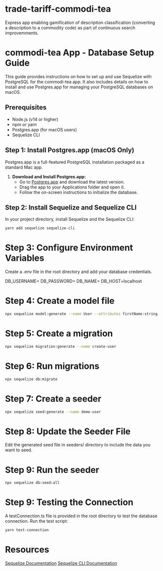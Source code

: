 # trade-tariff-commodi-tea

Express app enabling gamification of description classification
(converting a description to a commodity code) as part of continuous search improvemments.

# commodi-tea App - Database Setup Guide

This guide provides instructions on how to set up and use Sequelize with PostgreSQL for the commodi-tea app. It also includes details on how to install and use Postgres.app for managing your PostgreSQL databases on macOS.

## Prerequisites

- Node.js (v14 or higher)
- npm or yarn
- Postgres.app (for macOS users)
- Sequelize CLI

## Step 1: Install Postgres.app (macOS Only)

Postgres.app is a full-featured PostgreSQL installation packaged as a standard Mac app.

1. **Download and Install Postgres.app:**
   - Go to [Postgres.app](https://postgresapp.com/) and download the latest version.
   - Drag the app to your Applications folder and open it.
   - Follow the on-screen instructions to initialize the database.

## Step 2: Install Sequelize and Sequelize CLI

In your project directory, install Sequelize and the Sequelize CLI:

```bash
yarn add sequelize sequelize-cli
```

# Step 3: Configure Environment Variables

Create a .env file in the root directory and add your database credentials.

DB_USERNAME=
DB_PASSWORD=
DB_NAME=
DB_HOST=localhost

# Step 4: Create a model file

```bash
npx sequelize model:generate --name User --attributes firstName:string,lastName:string,email:string
```

# Step 5: Create a migration

```bash
npx sequelize migration:generate --name create-user
```

# Step 6: Run migrations

```bash
npx sequelize db:migrate
```

# Step 7: Create a seeder

```bash
npx sequelize seed:generate --name demo-user
```

# Step 8: Update the Seeder File

Edit the generated seed file in seeders/ directory to include the data you want to seed.

# Step 9: Run the seeder

```bash
npx sequelize db:seed:all
```

# Step 9: Testing the Connection

A testConnection.ts file is provided in the root directory to test the database connection. Run the test script:

```bash
yarn test-connection
```

# Resources

[Sequelize Documentation](https://sequelize.org/docs/v6/getting-started/)
[Sequelize CLI Documentation](https://github.com/sequelize/cli)
